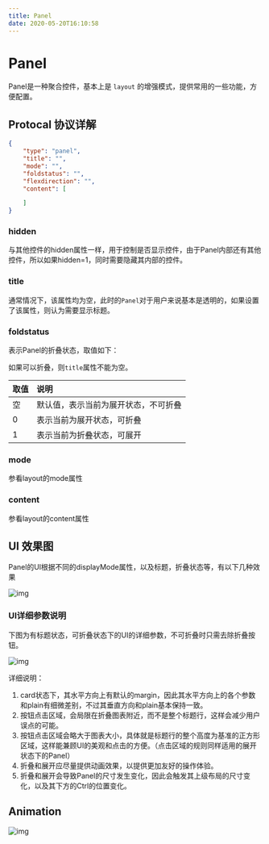 ```yaml
---
title: Panel
date: 2020-05-20T16:10:58
---
```


# Panel

Panel是一种聚合控件，基本上是 `layout` 的增强模式，提供常用的一些功能，方便配置。

## Protocal 协议详解

```json
{
    "type": "panel",
    "title": "",
    "mode": "",
    "foldstatus": "",
    "flexdirection": "",
    "content": [

    ]
}
```

### hidden

与其他控件的hidden属性一样，用于控制是否显示控件，由于Panel内部还有其他控件，所以如果hidden=1，同时需要隐藏其内部的控件。

### title

通常情况下，该属性均为空，此时的`Panel`对于用户来说基本是透明的，如果设置了该属性，则认为需要显示标题。

### foldstatus

表示Panel的折叠状态，取值如下：

如果可以折叠，则`title`属性不能为空。

|取值|说明|
|:---|:---|
|空|默认值，表示当前为展开状态，不可折叠|
|0|表示当前为展开状态，可折叠|
|1|表示当前为折叠状态，可展开|

### mode

参看layout的mode属性

### content

参看layout的content属性

## UI 效果图

Panel的UI根据不同的displayMode属性，以及标题，折叠状态等，有以下几种效果

![img](http://apaas.wxchina.com:8881/wp-content/uploads/panelSample1.png)

### UI详细参数说明

下图为有标题状态，可折叠状态下的UI的详细参数，不可折叠时只需去除折叠按钮。

![img](http://apaas.wxchina.com:8881/wp-content/uploads/panelAnnotation1.png)

详细说明：

1. card状态下，其水平方向上有默认的margin，因此其水平方向上的各个参数和plain有细微差别，不过其垂直方向和plain基本保持一致。
2. 按钮点击区域，会局限在折叠图表附近，而不是整个标题行，这样会减少用户误点的可能。
3. 按钮点击区域会略大于图表大小，具体就是标题行的整个高度为基准的正方形区域，这样能兼顾UI的美观和点击的方便。（点击区域的规则同样适用的展开状态下的Panel）
4. 折叠和展开应尽量提供动画效果，以提供更加友好的操作体验。
5. 折叠和展开会导致Panel的尺寸发生变化，因此会触发其上级布局的尺寸变化，以及其下方的Ctrl的位置变化。

## Animation

![img](http://apaas.wxchina.com:8881/wp-content/uploads/panelAnimation1.gif)
